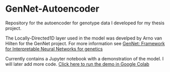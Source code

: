 # GenNet-Autoencoder
Repository for the autoencoder for genotype data I developed for my thesis project.

The Locally-Directed1D layer used in the model was develped by Arno van Hilten for the GenNet project. For more information see [GenNet: Framework for Interpretable Neural Networks for genetics](https://github.com/ArnovanHilten/GenNet)

Currently contains a Jupyter notebook with a demonstration of the model. I will later add more code.
[Click here to run the demo in Google Colab](https://colab.research.google.com/github/dkruit/GenNet-Autoencoder/blob/main/GenNet_Autoencoder_demo.ipynb)
